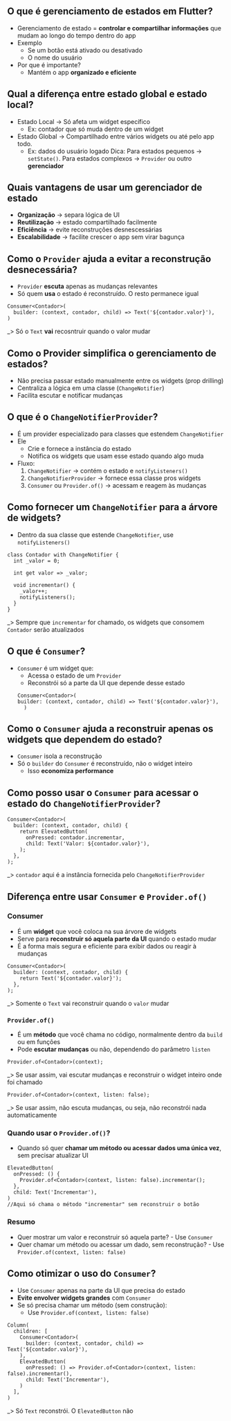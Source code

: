 ## O que é gerenciamento de estados em Flutter?
* Gerenciamento de estado = **controlar e compartilhar informações** que mudam ao longo do tempo dentro do app
* Exemplo
  * Se um botão está ativado ou desativado
  * O nome do usuário
* Por que é importante?
  * Mantém o app **organizado e eficiente**

## Qual a diferença entre estado global e estado local?
* Estado Local -> Só afeta um widget específico
  * Ex: contador que só muda dentro de um widget
* Estado Global -> Compartilhado entre vários widgets ou até pelo app todo.
  * Ex: dados do usuário logado
Dica: Para estados pequenos -> ``setState()``. Para estados complexos -> ``Provider`` ou outro **gerenciador**

## Quais vantagens de usar um gerenciador de estado
* **Organização** -> separa lógica de UI
* **Reutilização** -> estado compartilhado facilmente
* **Eficiência** -> evite reconstruções desnescessárias
* **Escalabilidade** -> facilite crescer o app sem virar bagunça

## Como o ``Provider`` ajuda a evitar a reconstrução desnecessária?
* ``Provider`` **escuta** apenas as mudanças relevantes
* Só quem **usa** o estado é reconstruído. O resto permanece igual
~~~
Consumer<Contador>(
  builder: (context, contador, child) => Text('${contador.valor}'),
)
~~~
_> Só o ``Text`` **vai** recosntruir quando o valor mudar

## Como o Provider simplifica o gerenciamento de estados?
* Não precisa passar estado manualmente entre os widgets (prop drilling)
* Centraliza a lógica em uma classe (``ChangeNotifier``)
* Facilita escutar e notificar mudanças

## O que é o ``ChangeNotifierProvider``?
* É um provider especializado para classes que estendem ``ChangeNotifier``
* Ele
  * Crie e fornece a instância do estado
  * Notifica os widgets que usam esse estado quando algo muda
* Fluxo:
  1. ``ChangeNotifier`` -> contém o estado e ``notifyListeners()``
  2. ``ChangeNotifierProvider`` -> fornece essa classe pros widgets
  3. ``Consumer`` ou ``Provider.of()`` -> acessam e reagem às mudanças

## Como fornecer um ``ChangeNotifier`` para a árvore de widgets?
* Dentro da sua classe que estende ``ChangeNotifier``, use ``notifyListeners()``
~~~
class Contador with ChangeNotifier {
  int _valor = 0;

  int get valor => _valor;

  void incrementar() {
    _valor++;
    notifyListeners();
  }
}
~~~
_> Sempre que ``incrementar`` for chamado, os widgets que consomem ``Contador`` serão atualizados

## O que é ``Consumer``?
* ``Consumer`` é um widget que:
  * Acessa o estado de um ``Provider``
  * Reconstrói só a parte da UI que depende desse estado
  ~~~
  Consumer<Contador>(
  builder: (context, contador, child) => Text('${contador.valor}'),
    )
  ~~~
  
## Como o ``Consumer`` ajuda a reconstruir apenas os widgets que dependem do estado?
* ``Consumer`` isola a reconstrução
* Só o ``builder`` do ``Consumer`` é reconstruído, não o widget inteiro
  * Isso **economiza performance**

## Como posso usar o ``Consumer`` para acessar o estado do ``ChangeNotifierProvider``?
~~~
Consumer<Contador>(
  builder: (context, contador, child) {
    return ElevatedButton(
      onPressed: contador.incrementar,
      child: Text('Valor: ${contador.valor}'),
    );
  },
);
~~~
_> ``contador`` aqui é a instância fornecida pelo ``ChangeNotifierProvider``

## Diferença entre usar ``Consumer`` e ``Provider.of()``
### Consumer
* É um **widget** que você coloca na sua árvore de widgets
* Serve para **reconstruir só aquela parte da UI** quando o estado mudar
* É a forma mais segura e eficiente para exibir dados ou reagir à mudanças
~~~
Consumer<Contador>(
  builder: (context, contador, child) {
    return Text('${contador.valor}');
  },
);
~~~
_> Somente o ``Text`` vai reconstruir quando o ``valor`` mudar

### ``Provider.of()``
* É um **método** que você chama no código, normalmente dentro da ``build`` ou em funções
* Pode **escutar mudanças** ou não, dependendo do parâmetro ``listen``
~~~
Provider.of<Contador>(context);
~~~
_> Se usar assim, vai escutar mudanças e reconstruir o widget inteiro onde foi chamado

~~~
Provider.of<Contador>(context, listen: false);
~~~
_> Se usar assim, não escuta mudanças, ou seja, não reconstrói nada automaticamente

### Quando usar o ``Provider.of()``?
* Quando só quer **chamar um método ou acessar dados uma única vez**, sem precisar atualizar UI
~~~
ElevatedButton(
  onPressed: () {
    Provider.of<Contador>(context, listen: false).incrementar();
  },
  child: Text('Incrementar'),
)
//Aqui só chama o método "incrementar" sem reconstruir o botão
~~~
### Resumo
* Quer mostrar um valor e reconstruir só aquela parte? - Use ``Consumer``
* Quer chamar um método ou acessar um dado, sem reconstrução? -  Use ``Provider.of(context, listen: false)``

## Como otimizar o uso do ``Consumer``?
* Use ``Consumer`` apenas na parte da UI que precisa do estado
* **Evite envolver widgets grandes** com ``Consumer``
* Se só precisa chamar um método (sem construção):
  * Use ``Provider.of(context, listen: false)``
~~~
Column(
  children: [
    Consumer<Contador>(
      builder: (context, contador, child) => Text('${contador.valor}'),
    ),
    ElevatedButton(
      onPressed: () => Provider.of<Contador>(context, listen: false).incrementar(),
      child: Text('Incrementar'),
    )
  ],
)
~~~
_> Só ``Text`` reconstrói. O ``ElevatedButton`` não